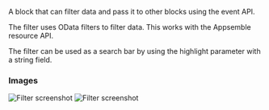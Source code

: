 A block that can filter data and pass it to other blocks using the event API.

The filter uses OData filters to filter data. This works with the Appsemble resource API.

The filter can be used as a search bar by using the highlight parameter with a string field.

### Images

![Filter screenshot](https://gitlab.com/appsemble/appsemble/-/raw/0.35.4/config/assets/filter.png)
![Filter screenshot](https://gitlab.com/appsemble/appsemble/-/raw/0.35.4/config/assets/filter-search-bar.png)
